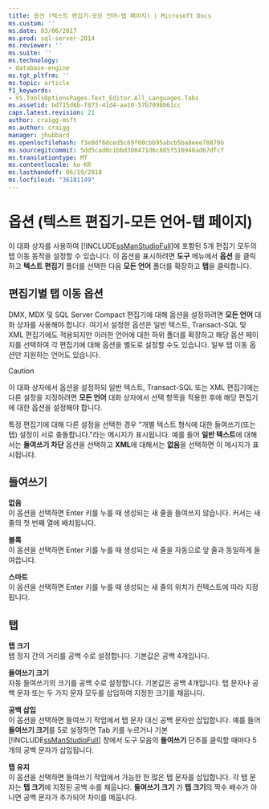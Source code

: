 ```yaml
---
title: 옵션 (텍스트 편집기-모든 언어-탭 페이지) | Microsoft Docs
ms.custom: ''
ms.date: 03/06/2017
ms.prod: sql-server-2014
ms.reviewer: ''
ms.suite: ''
ms.technology:
- database-engine
ms.tgt_pltfrm: ''
ms.topic: article
f1_keywords:
- VS.ToolsOptionsPages.Text_Editor.All_Languages.Tabs
ms.assetid: bd715d6b-f873-41d4-aa10-57b7098b61cc
caps.latest.revision: 21
author: craigg-msft
ms.author: craigg
manager: jhubbard
ms.openlocfilehash: f3e0df6dced5c69f60cbb95abcb5ba8eee78879b
ms.sourcegitcommit: 5dd5cad0c1bbd308471d6c885f516948ad67dfcf
ms.translationtype: MT
ms.contentlocale: ko-KR
ms.lasthandoff: 06/19/2018
ms.locfileid: "36181149"
---
```

# <a name="options-text-editor---all-languages--tabs-page"></a>옵션 (텍스트 편집기-모든 언어-탭 페이지)
  이 대화 상자를 사용하여 [!INCLUDE[ssManStudioFull](../includes/ssmanstudiofull-md.md)]에 포함된 5개 편집기 모두의 탭 이동 동작을 설정할 수 있습니다. 이 옵션을 표시하려면 **도구** 메뉴에서 **옵션** 을 클릭하고 **텍스트 편집기** 폴더를 선택한 다음 **모든 언어** 폴더를 확장하고 **탭**을 클릭합니다.  
  
## <a name="tabbing-options-by-editor"></a>편집기별 탭 이동 옵션  
 DMX, MDX 및 SQL Server Compact 편집기에 대해 옵션을 설정하려면 **모든 언어** 대화 상자를 사용해야 합니다. 여기서 설정한 옵션은 일반 텍스트, Transact-SQL 및 XML 편집기에도 적용되지만 이러한 언어에 대한 하위 폴더를 확장하고 해당 옵션 페이지를 선택하여 각 편집기에 대해 옵션을 별도로 설정할 수도 있습니다. 일부 탭 이동 옵션만 지원하는 언어도 있습니다.  
  
> [!CAUTION]  
>  이 대화 상자에서 옵션을 설정하되 일반 텍스트, Transact-SQL 또는 XML 편집기에는 다른 설정을 지정하려면 **모든 언어** 대화 상자에서 선택 항목을 적용한 후에 해당 편집기에 대한 옵션을 설정해야 합니다.  
  
 특정 편집기에 대해 다른 설정을 선택한 경우 "개별 텍스트 형식에 대한 들여쓰기(또는 탭) 설정이 서로 충돌합니다."라는 메시지가 표시됩니다. 예를 들어 **일반 텍스트**에 대해서는 **들여쓰기 차단** 옵션을 선택하고 **XML**에 대해서는 **없음**을 선택하면 이 메시지가 표시됩니다.  
  
## <a name="indenting"></a>들여쓰기  
 **없음**  
 이 옵션을 선택하면 Enter 키를 누를 때 생성되는 새 줄을 들여쓰지 않습니다. 커서는 새 줄의 첫 번째 열에 배치됩니다.  
  
 **블록**  
 이 옵션을 선택하면 Enter 키를 누를 때 생성되는 새 줄을 자동으로 앞 줄과 동일하게 들여씁니다.  
  
 **스마트**  
 이 옵션을 선택하면 Enter 키를 누를 때 생성되는 새 줄의 위치가 컨텍스트에 따라 지정됩니다.  
  
## <a name="tabs"></a>탭  
 **탭 크기**  
 탭 정지 간의 거리를 공백 수로 설정합니다. 기본값은 공백 4개입니다.  
  
 **들여쓰기 크기**  
 자동 들여쓰기의 크기를 공백 수로 설정합니다. 기본값은 공백 4개입니다. 탭 문자나 공백 문자 또는 두 가지 문자 모두를 삽입하여 지정한 크기를 채웁니다.  
  
 **공백 삽입**  
 이 옵션을 선택하면 들여쓰기 작업에서 탭 문자 대신 공백 문자만 삽입합니다. 예를 들어 **들여쓰기 크기**를 5로 설정하면 Tab 키를 누르거나 기본 [!INCLUDE[ssManStudioFull](../includes/ssmanstudiofull-md.md)] 창에서 도구 모음의 **들여쓰기** 단추를 클릭할 때마다 5개의 공백 문자가 삽입됩니다.  
  
 **탭 유지**  
 이 옵션을 선택하면 들여쓰기 작업에서 가능한 한 많은 탭 문자를 삽입합니다. 각 탭 문자는 **탭 크기**에 지정된 공백 수를 채웁니다. **들여쓰기 크기** 가 **탭 크기**의 짝수 배수가 아니면 공백 문자가 추가되어 차이를 메웁니다.  
  
  